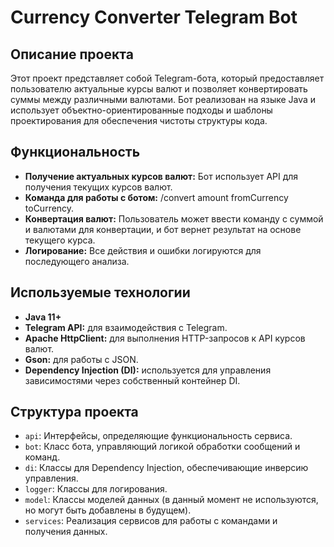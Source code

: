 # Currency Converter Telegram Bot

## Описание проекта

Этот проект представляет собой Telegram-бота, который предоставляет пользователю актуальные курсы валют и позволяет конвертировать суммы между различными валютами. Бот реализован на языке Java и использует объектно-ориентированные подходы и шаблоны проектирования для обеспечения чистоты структуры кода.

## Функциональность

- **Получение актуальных курсов валют:** Бот использует API для получения текущих курсов валют.
- **Команда для работы с ботом:** /convert amount fromCurrency toCurrency.
- **Конвертация валют:** Пользователь может ввести команду с суммой и валютами для конвертации, и бот вернет результат на основе текущего курса.
- **Логирование:** Все действия и ошибки логируются для последующего анализа.

## Используемые технологии

- **Java 11+**
- **Telegram API:** для взаимодействия с Telegram.
- **Apache HttpClient:** для выполнения HTTP-запросов к API курсов валют.
- **Gson:** для работы с JSON.
- **Dependency Injection (DI):** используется для управления зависимостями через собственный контейнер DI.

## Структура проекта

- `api`: Интерфейсы, определяющие функциональность сервиса.
- `bot`: Класс бота, управляющий логикой обработки сообщений и команд.
- `di`: Классы для Dependency Injection, обеспечивающие инверсию управления.
- `logger`: Классы для логирования.
- `model`: Классы моделей данных (в данный момент не используются, но могут быть добавлены в будущем).
- `services`: Реализация сервисов для работы с командами и получения данных.
